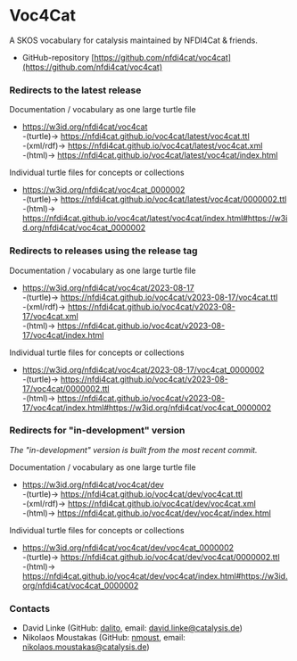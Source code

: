 Voc4Cat
=======

A SKOS vocabulary for catalysis maintained by NFDI4Cat & friends.

- GitHub-repository [https://github.com/nfdi4cat/voc4cat](https://github.com/nfdi4cat/voc4cat)

### Redirects to the latest release

Documentation / vocabulary as one large turtle file

-  https://w3id.org/nfdi4cat/voc4cat <BR>-(turtle)-> https://nfdi4cat.github.io/voc4cat/latest/voc4cat.ttl <BR>-(xml/rdf)-> https://nfdi4cat.github.io/voc4cat/latest/voc4cat.xml <BR>-(html)-> https://nfdi4cat.github.io/voc4cat/latest/voc4cat/index.html

Individual turtle files for concepts or collections

-  https://w3id.org/nfdi4cat/voc4cat_0000002 <BR>-(turtle)-> https://nfdi4cat.github.io/voc4cat/latest/voc4cat/0000002.ttl<BR>-(html)-> https://nfdi4cat.github.io/voc4cat/latest/voc4cat/index.html#https://w3id.org/nfdi4cat/voc4cat_0000002

### Redirects to releases using the release tag

Documentation / vocabulary as one large turtle file

- https://w3id.org/nfdi4cat/voc4cat/2023-08-17 <BR>-(turtle)-> https://nfdi4cat.github.io/voc4cat/v2023-08-17/voc4cat.ttl <BR>-(xml/rdf)-> https://nfdi4cat.github.io/voc4cat/v2023-08-17/voc4cat.xml <BR>-(html)-> https://nfdi4cat.github.io/voc4cat/v2023-08-17/voc4cat/index.html

Individual turtle files for concepts or collections
- https://w3id.org/nfdi4cat/voc4cat/2023-08-17/voc4cat_0000002 <BR>-(turtle)-> https://nfdi4cat.github.io/voc4cat/v2023-08-17/voc4cat/0000002.ttl
    <BR>-(html)-> https://nfdi4cat.github.io/voc4cat/v2023-08-17/voc4cat/index.html#https://w3id.org/nfdi4cat/voc4cat_0000002

### Redirects for "in-development" version

*The "in-development" version is built from the most recent commit.*

Documentation / vocabulary as one large turtle file

- https://w3id.org/nfdi4cat/voc4cat/dev <BR>-(turtle)-> https://nfdi4cat.github.io/voc4cat/dev/voc4cat.ttl  <BR>-(xml/rdf)-> https://nfdi4cat.github.io/voc4cat/dev/voc4cat.xml <BR>-(html)-> https://nfdi4cat.github.io/voc4cat/dev/voc4cat/index.html

Individual turtle files for concepts or collections
- https://w3id.org/nfdi4cat/voc4cat/dev/voc4cat_0000002 <BR>-(turtle)-> https://nfdi4cat.github.io/voc4cat/dev/voc4cat/0000002.ttl<BR>-(html)-> https://nfdi4cat.github.io/voc4cat/dev/voc4cat/index.html#https://w3id.org/nfdi4cat/voc4cat_0000002

### Contacts

- David Linke (GitHub: [dalito](https://github.com/dalito), email: <david.linke@catalysis.de>)
- Nikolaos Moustakas (GitHub: [nmoust](https://github.com/nmoust), email: <nikolaos.moustakas@catalysis.de>)
